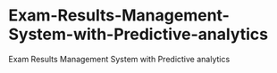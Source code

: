 # Exam-Results-Management-System-with-Predictive-analytics
Exam Results Management System with Predictive analytics
